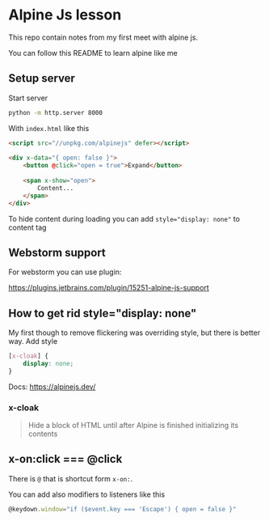 # Alpine Js lesson

This repo contain notes from my first meet with alpine js.

You can follow this README to learn alpine like me

## Setup server

Start server

```bash
python -m http.server 8000
```

With `index.html` like this

```html
<script src="//unpkg.com/alpinejs" defer></script>
 
<div x-data="{ open: false }">
    <button @click="open = true">Expand</button>
 
    <span x-show="open">
        Content...
    </span>
</div>
```

To hide content during loading you can add `style="display: none"` to content tag

## Webstorm support

For webstorm you can use plugin:

https://plugins.jetbrains.com/plugin/15251-alpine-js-support

## How to get rid style="display: none"

My first though to remove flickering was overriding style, but there is better way. Add style

```css
[x-cloak] {
    display: none;
}
```

Docs: https://alpinejs.dev/

### x-cloak

> Hide a block of HTML until after Alpine is finished initializing its contents

## x-on:click === @click

There is `@` that is shortcut form `x-on:`.

You can add also modifiers to listeners like this

```javascript
@keydown.window="if ($event.key === 'Escape') { open = false }"
```